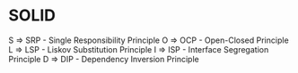 # SOLID

S => SRP - Single Responsibility Principle
O => OCP - Open-Closed Principle
L => LSP - Liskov Substitution Principle
I => ISP - Interface Segregation Principle
D => DIP - Dependency Inversion Principle
